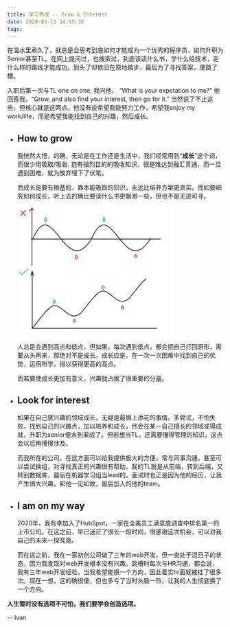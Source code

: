 ```yaml
---
title: 学习养成 -- Grow & Interest
date: 2020-03-11 14:55:35
tags:
---
```

 
在温水里煮久了，就总是会思考到底如何才能成为一个优秀的程序员，如何升职为Senior甚至TL。在网上提问过，也搜索过，到底该读什么书，学什么给技术，走什么样的路线才能成功。到头了却依旧在原地踏步，最后为了寻找答案，便跳了槽。

入职后第一次与TL one on one, 我问他， “What is your expetation to me?” 他回答我，“Grow, and also find your interest, then go for it.” 当然说了不止这些，但核心就是这两点。他没有说希望我能努力工作，希望我enjoy my work/life，而是希望我能找到自己的兴趣，然后成长。

- ## How to grow

    我恍然大悟，的确，无论是在工作还是生活中，我们经常用到“**成长**”这个词，而很少用吸取/吸收. 抱有强烈目的的吸收知识，很是难达到融汇贯通，而一旦遇到困难，就为放弃埋下了伏笔。

    而成长是要有根基的，靠本能吸取的知识，永远比培养方案更真实。而如要细究如何成长，听上去的确比要读什么书更飘渺一些，但也不是无迹可寻。

    <img src="/images/Grow_flow.png" alt="grow flow"
	title="grow flow" width="350"/>

    人总是会遇到高点和低点，但如果，每次遇到低点，都会把自己打回原形，需要从头再来，那绝对不是成长。成长应是，在一次一次困难中找到自己的优势，运用所学，得以获得更高的高点。

    而若要使成长更加有意义，兴趣就占据了很重要的分量。

- ## Look for interest

    如果在自己感兴趣的领域成长，无疑是最锦上添花的事情。多尝试，不怕失败，找到自己的兴趣点，加以培养和成长，终会在某一自己擅长的领域或得成就，升职为senior便水到渠成了。但若想当TL，还需要懂得管理的知识，这点会以后再慢慢涉及。

    而我所在的公司，在这方面可以给我提供极大的方便。常与同事沟通，甚至可以尝试换组，对寻找真正的兴趣很有帮助。我的TL就是从前端，转到后端，又转到数据库，最后在机器学习组当lead的。面试时也正是因为他的经历，让我产生很大兴趣，和他一见如故，最后加入的他的team。

- ## I am on my way

    2020年，我有幸加入了HubSpot，一家在全美员工满意度调查中排名第一的上市公司。在这之前，早已迷茫了很长一段时间，很感谢这次机会，可以对我自己的未来一探究竟。

    而在这之前，我在一家初创公司做了三年的web开发，但一直处于混日子的状态，因为我发现对web开发根本没有兴趣。跳槽时每次与HR沟通，都会说，我有三年web开发经验，当我希望能换一个方向，因此着实hr面就被挂了很多次。现在一想，这的确很傻，但也多亏了当时头脑一热，让我的人生彻底换了一个方向。


**人生暂时没有选项不可怕，我们要学会创造选项。**

-- Ivan

    


                 